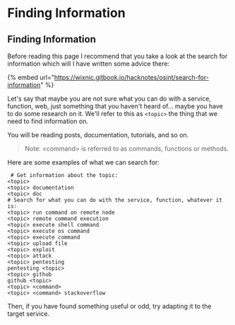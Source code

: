 # Finding Information

## Finding Information

Before reading this page I recommend that you take a look at the search for information which will I have written some advice there:

{% embed url="https://wixnic.gitbook.io/hacknotes/osint/search-for-information" %}

Let's say that maybe you are not sure what you can do with a service, function, web, just something that you haven't heard of... maybe you have to do some research on it. We'll refer to this as `<topic>` the thing that we need to find information on.

You will be reading posts, documentation, tutorials, and so on.

> Note:  &lt;command&gt; is referred to as commands, functions or methods.

Here are some examples of what we can search for:

```text
 # Get information about the topic:
<topic>
<topic> documentation
<topic> doc
# Search for what you can do with the service, function, whatever it is:
<topic> run command on remote node
<topic> remote command execution
<topic> execute shell command
<topic> execute os command
<topic> execute command
<topic> upload file
<topic> exploit
<topic> attack
<topic> pentesting
pentesting <topic>
<topic> github
github <topic>
<topic> <command> 
<topic> <command> stackoverflow
```

Then, if you have found something useful or odd, try adapting it to the target service.

